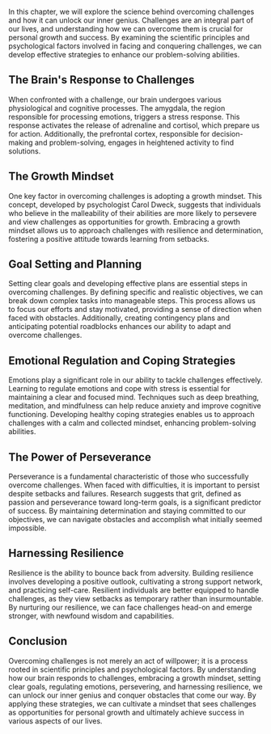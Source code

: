 
In this chapter, we will explore the science behind overcoming challenges and how it can unlock our inner genius. Challenges are an integral part of our lives, and understanding how we can overcome them is crucial for personal growth and success. By examining the scientific principles and psychological factors involved in facing and conquering challenges, we can develop effective strategies to enhance our problem-solving abilities.

The Brain's Response to Challenges
----------------------------------

When confronted with a challenge, our brain undergoes various physiological and cognitive processes. The amygdala, the region responsible for processing emotions, triggers a stress response. This response activates the release of adrenaline and cortisol, which prepare us for action. Additionally, the prefrontal cortex, responsible for decision-making and problem-solving, engages in heightened activity to find solutions.

The Growth Mindset
------------------

One key factor in overcoming challenges is adopting a growth mindset. This concept, developed by psychologist Carol Dweck, suggests that individuals who believe in the malleability of their abilities are more likely to persevere and view challenges as opportunities for growth. Embracing a growth mindset allows us to approach challenges with resilience and determination, fostering a positive attitude towards learning from setbacks.

Goal Setting and Planning
-------------------------

Setting clear goals and developing effective plans are essential steps in overcoming challenges. By defining specific and realistic objectives, we can break down complex tasks into manageable steps. This process allows us to focus our efforts and stay motivated, providing a sense of direction when faced with obstacles. Additionally, creating contingency plans and anticipating potential roadblocks enhances our ability to adapt and overcome challenges.

Emotional Regulation and Coping Strategies
------------------------------------------

Emotions play a significant role in our ability to tackle challenges effectively. Learning to regulate emotions and cope with stress is essential for maintaining a clear and focused mind. Techniques such as deep breathing, meditation, and mindfulness can help reduce anxiety and improve cognitive functioning. Developing healthy coping strategies enables us to approach challenges with a calm and collected mindset, enhancing problem-solving abilities.

The Power of Perseverance
-------------------------

Perseverance is a fundamental characteristic of those who successfully overcome challenges. When faced with difficulties, it is important to persist despite setbacks and failures. Research suggests that grit, defined as passion and perseverance toward long-term goals, is a significant predictor of success. By maintaining determination and staying committed to our objectives, we can navigate obstacles and accomplish what initially seemed impossible.

Harnessing Resilience
---------------------

Resilience is the ability to bounce back from adversity. Building resilience involves developing a positive outlook, cultivating a strong support network, and practicing self-care. Resilient individuals are better equipped to handle challenges, as they view setbacks as temporary rather than insurmountable. By nurturing our resilience, we can face challenges head-on and emerge stronger, with newfound wisdom and capabilities.

Conclusion
----------

Overcoming challenges is not merely an act of willpower; it is a process rooted in scientific principles and psychological factors. By understanding how our brain responds to challenges, embracing a growth mindset, setting clear goals, regulating emotions, persevering, and harnessing resilience, we can unlock our inner genius and conquer obstacles that come our way. By applying these strategies, we can cultivate a mindset that sees challenges as opportunities for personal growth and ultimately achieve success in various aspects of our lives.
